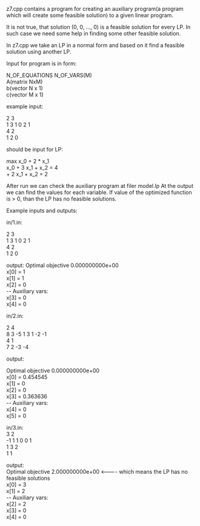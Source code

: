 z7.cpp contains a program for creating an auxiliary program(a program which will create some feasible solution) to a given linear program.

It is not true, that solution (0, 0, ..., 0) is a feasible solution for every LP. In such case we need some help in finding some other feasible solution.

In z7.cpp we take an LP in a normal form and based on it find a feasible solution using another LP.

Input for program is in form:

N_OF_EQUATIONS N_OF_VARS(M)<br />
A(matrix NxM)<br />
b(vector N x 1)<br />
c(vector M x 1)<br />

example input:

2 3<br />
1 3 1 0 2 1<br />
4 2<br />
1 2 0<br />

should be input for LP:

max x_0 + 2 * x_1<br />
x_0 + 3 x_1 + x_2 = 4<br />
    + 2 x_1 + x_2 = 2<br />


After run we can check the auxiliary program at filer model.lp
At the output we can find the values for each variable. If value of the optimized function is > 0, than the LP has no feasible solutions. 

Example inputs and outputs:

in/1.in:

2 3<br />
1 3 1 0 2 1<br />
4 2<br />
1 2 0<br />


output: 
Optimal objective  0.000000000e+00<br />
x[0] = 1<br />
x[1] = 1<br />
x[2] = 0<br />
-- Auxiliary vars:<br />
x[3] = 0<br />
x[4] = 0<br />



in/2.in: 

2 4<br />
8 3 -5 1 3 1 -2 -1<br />
4 1<br />
7 2 -3 -4<br />

output: 

Optimal objective  0.000000000e+00<br />
x[0] = 0.454545<br />
x[1] = 0<br />
x[2] = 0<br />
x[3] = 0.363636<br />
-- Auxiliary vars:<br />
x[4] = 0<br />
x[5] = 0<br />


in/3.in:<br />
3 2<br />
-1 1 1 0 0 1<br />
1 3 2<br />
1 1<br />

output:<br />
Optimal objective  2.000000000e+00    <---- which means the LP has no feasible solutions <br />
x[0] = 3<br />
x[1] = 2<br />
-- Auxiliary vars:<br />
x[2] = 2<br />
x[3] = 0<br />
x[4] = 0<br />
